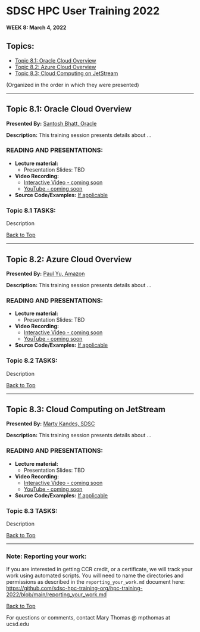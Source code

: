 # SDSC HPC User Training 2022

**WEEK 8: March 4, 2022**

## Topics:<a name="top">
* [Topic 8.1: Oracle Cloud Overview](#topic1)
* [Topic 8.2: Azure Cloud Overview](#topic2)
* [Topic 8.3: Cloud Computing on JetStream](#topic3)

(Organized in the order in which they were presented)
________
## Topic 8.1: Oracle Cloud Overview  <a name="topic1"></a>
**Presented By:** [Santosh Bhatt, Oracle](https://github.com/sdsc-hpc-training-org/hpc-training-2022#bhatt) 

**Description:** This training session presents details about ...
  
### READING AND PRESENTATIONS:
* **Lecture material:** 
   * Presentation Slides: TBD
* **Video Recording:** 
   * [Interactive Video - coming soon]() 
   * [YouTube - coming soon]()
* **Source Code/Examples:** [If applicable]()

### Topic 8.1 TASKS:

Description

[Back to Top](#top)
__________________

## Topic 8.2:  Azure Cloud Overview <a name="topic2"></a>
**Presented By:** [Paul Yu, Amazon](https://github.com/sdsc-hpc-training-org/hpc-training-2022#paulyu) 

**Description:** This training session presents details about ...
  
### READING AND PRESENTATIONS:
* **Lecture material:** 
   * Presentation Slides: TBD
* **Video Recording:** 
   * [Interactive Video - coming soon]() 
   * [YouTube - coming soon]()
* **Source Code/Examples:** [If applicable]()

### Topic 8.2 TASKS:

Description

[Back to Top](#top)
__________________
  
  
 ## Topic 8.3: Cloud Computing on JetStream  <a name="topic3"></a>
**Presented By:** [Marty Kandes, SDSC](https://github.com/sdsc-hpc-training-org/hpc-training-2022#kandes) 

**Description:** This training session presents details about ...
  
### READING AND PRESENTATIONS:
* **Lecture material:** 
   * Presentation Slides: TBD
* **Video Recording:** 
   * [Interactive Video - coming soon]() 
   * [YouTube - coming soon]()
* **Source Code/Examples:** [If applicable]()

### Topic 8.3 TASKS:

Description

[Back to Top](#top)
__________________
  
  
  
### Note: Reporting your work:
If you are interested in getting CCR credit, or a certificate, we will track your work using automated scripts.
You will need to name the directories and permissions as described in the ``reporting_your_work.md`` document here:
https://github.com/sdsc-hpc-training-org/hpc-training-2022/blob/main/reporting_your_work.md

[Back to Top](#top)


For questions or comments, contact Mary Thomas @ mpthomas  at  ucsd.edu
